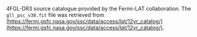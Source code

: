 4FGL-DR3 source catalogue provided by the Fermi-LAT collaboration.
The `gll_psc_v30.fit` file was retrieved from [https://fermi.gsfc.nasa.gov/ssc/data/access/lat/12yr_catalog/](https://fermi.gsfc.nasa.gov/ssc/data/access/lat/12yr_catalog/). 
